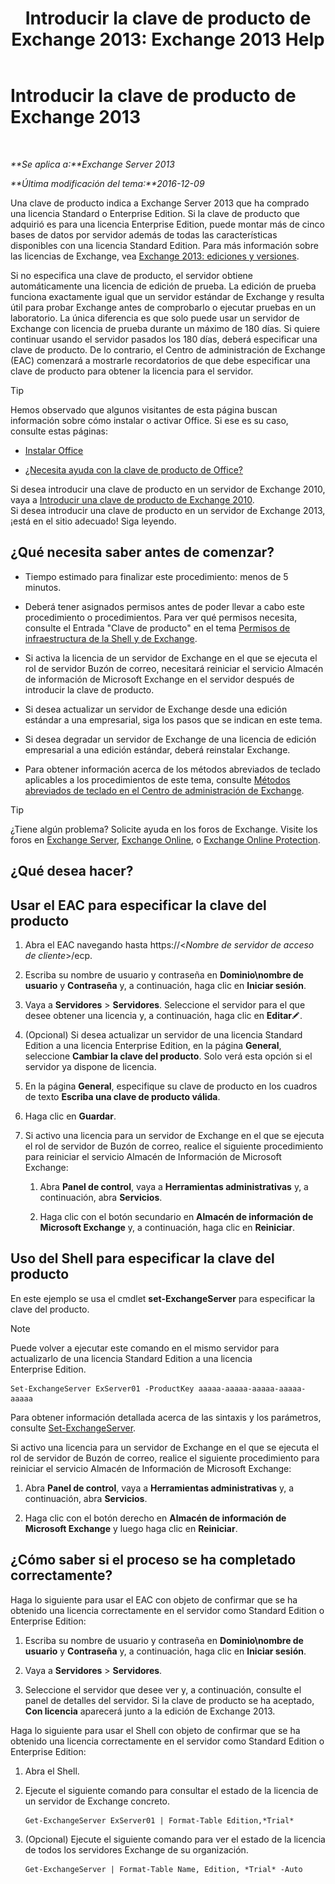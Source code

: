 ﻿---
title: 'Introducir la clave de producto de Exchange 2013: Exchange 2013 Help'
TOCTitle: Introducir la clave de producto de Exchange 2013
ms:assetid: ccb14685-4bdc-42a4-a985-35cd2a1a415c
ms:mtpsurl: https://technet.microsoft.com/es-es/library/Bb124582(v=EXCHG.150)
ms:contentKeyID: 51406549
ms.date: 04/23/2018
mtps_version: v=EXCHG.150
f1_keywords:
- Microsoft.Exchange.Management.SnapIn.Esm.Servers.EnterProductKeyWizardForm.EnterProductKeyWizardPage
ms.translationtype: HT
---

# Introducir la clave de producto de Exchange 2013

 

_**Se aplica a:**Exchange Server 2013_

_**Última modificación del tema:**2016-12-09_

Una clave de producto indica a Exchange Server 2013 que ha comprado una licencia Standard o Enterprise Edition. Si la clave de producto que adquirió es para una licencia Enterprise Edition, puede montar más de cinco bases de datos por servidor además de todas las características disponibles con una licencia Standard Edition. Para más información sobre las licencias de Exchange, vea [Exchange 2013: ediciones y versiones](exchange-2013-editions-and-versions-exchange-2013-help.md).

Si no especifica una clave de producto, el servidor obtiene automáticamente una licencia de edición de prueba. La edición de prueba funciona exactamente igual que un servidor estándar de Exchange y resulta útil para probar Exchange antes de comprobarlo o ejecutar pruebas en un laboratorio. La única diferencia es que solo puede usar un servidor de Exchange con licencia de prueba durante un máximo de 180 días. Si quiere continuar usando el servidor pasados los 180 días, deberá especificar una clave de producto. De lo contrario, el Centro de administración de Exchange (EAC) comenzará a mostrarle recordatorios de que debe especificar una clave de producto para obtener la licencia para el servidor.


> [!TIP]
> Hemos observado que algunos visitantes de esta página buscan información sobre cómo instalar o activar Office. Si ese es su caso, consulte estas páginas: 
> <UL>
> <LI>
> <P><A href="http://go.microsoft.com/fwlink/p/?linkid=403360">Instalar Office</A></P>
> <LI>
> <P><A href="http://go.microsoft.com/fwlink/p/?linkid=403361">¿Necesita ayuda con la clave de producto de Office?</A></P></LI></UL>Si desea introducir una clave de producto en un servidor de Exchange 2010, vaya a <A href="http://go.microsoft.com/fwlink/p/?linkid=403370">Introducir una clave de producto de Exchange 2010</A>.<BR>Si desea introducir una clave de producto en un servidor de Exchange&nbsp;2013, ¡está en el sitio adecuado! Siga leyendo.



## ¿Qué necesita saber antes de comenzar?

  - Tiempo estimado para finalizar este procedimiento: menos de 5 minutos.

  - Deberá tener asignados permisos antes de poder llevar a cabo este procedimiento o procedimientos. Para ver qué permisos necesita, consulte el Entrada "Clave de producto" en el tema [Permisos de infraestructura de la Shell y de Exchange](exchange-and-shell-infrastructure-permissions-exchange-2013-help.md).

  - Si activa la licencia de un servidor de Exchange en el que se ejecuta el rol de servidor Buzón de correo, necesitará reiniciar el servicio Almacén de información de Microsoft Exchange en el servidor después de introducir la clave de producto.

  - Si desea actualizar un servidor de Exchange desde una edición estándar a una empresarial, siga los pasos que se indican en este tema.

  - Si desea degradar un servidor de Exchange de una licencia de edición empresarial a una edición estándar, deberá reinstalar Exchange.

  - Para obtener información acerca de los métodos abreviados de teclado aplicables a los procedimientos de este tema, consulte [Métodos abreviados de teclado en el Centro de administración de Exchange](keyboard-shortcuts-in-the-exchange-admin-center-exchange-online-protection-help.md).


> [!TIP]
> ¿Tiene algún problema? Solicite ayuda en los foros de Exchange. Visite los foros en <A href="https://go.microsoft.com/fwlink/p/?linkid=60612">Exchange Server</A>, <A href="https://go.microsoft.com/fwlink/p/?linkid=267542">Exchange Online</A>, o <A href="https://go.microsoft.com/fwlink/p/?linkid=285351">Exchange Online Protection</A>.



## ¿Qué desea hacer?

## Usar el EAC para especificar la clave del producto

1.  Abra el EAC navegando hasta https://\<*Nombre de servidor de acceso de cliente*\>/ecp.

2.  Escriba su nombre de usuario y contraseña en **Dominio\\nombre de usuario** y **Contraseña** y, a continuación, haga clic en **Iniciar sesión**.

3.  Vaya a **Servidores** \> **Servidores**. Seleccione el servidor para el que desee obtener una licencia y, a continuación, haga clic en **Editar**![Icono Editar](images/Bb124582.6f53ccb2-1f13-4c02-bea0-30690e6ea71d(EXCHG.150).gif "Icono Editar").

4.  (Opcional) Si desea actualizar un servidor de una licencia Standard Edition a una licencia Enterprise Edition, en la página **General**, seleccione **Cambiar la clave del producto**. Solo verá esta opción si el servidor ya dispone de licencia.

5.  En la página **General**, especifique su clave de producto en los cuadros de texto **Escriba una clave de producto válida**.

6.  Haga clic en **Guardar**.

7.  Si activo una licencia para un servidor de Exchange en el que se ejecuta el rol de servidor de Buzón de correo, realice el siguiente procedimiento para reiniciar el servicio Almacén de Información de Microsoft Exchange:
    
    1.  Abra **Panel de control**, vaya a **Herramientas administrativas** y, a continuación, abra **Servicios**.
    
    2.  Haga clic con el botón secundario en **Almacén de información de Microsoft Exchange** y, a continuación, haga clic en **Reiniciar**.

## Uso del Shell para especificar la clave del producto

En este ejemplo se usa el cmdlet **set-ExchangeServer** para especificar la clave del producto.


> [!NOTE]
> Puede volver a ejecutar este comando en el mismo servidor para actualizarlo de una licencia Standard&nbsp;Edition a una licencia Enterprise&nbsp;Edition.



    Set-ExchangeServer ExServer01 -ProductKey aaaaa-aaaaa-aaaaa-aaaaa-aaaaa

Para obtener información detallada acerca de las sintaxis y los parámetros, consulte [Set-ExchangeServer](https://technet.microsoft.com/es-es/library/bb123716\(v=exchg.150\)).

Si activo una licencia para un servidor de Exchange en el que se ejecuta el rol de servidor de Buzón de correo, realice el siguiente procedimiento para reiniciar el servicio Almacén de Información de Microsoft Exchange:

1.  Abra **Panel de control**, vaya a **Herramientas administrativas** y, a continuación, abra **Servicios**.

2.  Haga clic con el botón derecho en **Almacén de información de Microsoft Exchange** y luego haga clic en **Reiniciar**.

## ¿Cómo saber si el proceso se ha completado correctamente?

Haga lo siguiente para usar el EAC con objeto de confirmar que se ha obtenido una licencia correctamente en el servidor como Standard Edition o Enterprise Edition:

1.  Escriba su nombre de usuario y contraseña en **Dominio\\nombre de usuario** y **Contraseña** y, a continuación, haga clic en **Iniciar sesión**.

2.  Vaya a **Servidores** \> **Servidores**.

3.  Seleccione el servidor que desee ver y, a continuación, consulte el panel de detalles del servidor. Si la clave de producto se ha aceptado, **Con licencia** aparecerá junto a la edición de Exchange 2013.

Haga lo siguiente para usar el Shell con objeto de confirmar que se ha obtenido una licencia correctamente en el servidor como Standard Edition o Enterprise Edition:

1.  Abra el Shell.

2.  Ejecute el siguiente comando para consultar el estado de la licencia de un servidor de Exchange concreto.
    
        Get-ExchangeServer ExServer01 | Format-Table Edition,*Trial*

3.  (Opcional) Ejecute el siguiente comando para ver el estado de la licencia de todos los servidores Exchange de su organización.
    
        Get-ExchangeServer | Format-Table Name, Edition, *Trial* -Auto

